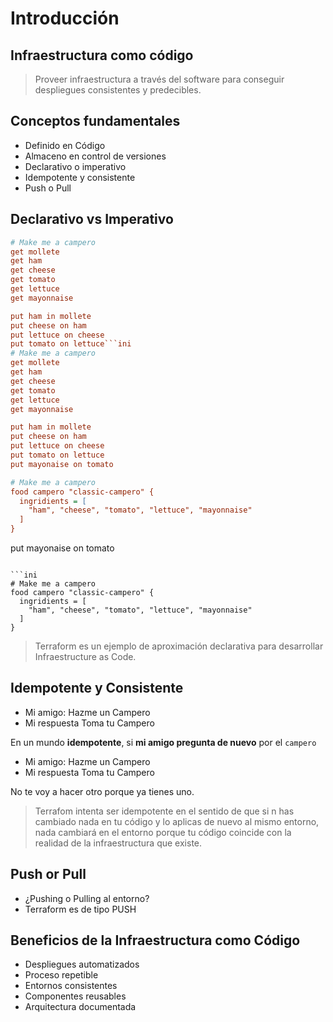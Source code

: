 # Introducción

## Infraestructura como código

> Proveer infraestructura a través del software para conseguir despliegues consistentes y predecibles.

## Conceptos fundamentales

* Definido en Código
* Almaceno en control de versiones
* Declarativo o imperativo
* Idempotente y consistente
* Push o Pull

## Declarativo vs Imperativo

```ini
# Make me a campero
get mollete
get ham
get cheese
get tomato
get lettuce
get mayonnaise

put ham in mollete
put cheese on ham
put lettuce on cheese
put tomato on lettuce```ini
# Make me a campero
get mollete
get ham
get cheese
get tomato
get lettuce
get mayonnaise

put ham in mollete
put cheese on ham
put lettuce on cheese
put tomato on lettuce
put mayonaise on tomato
```

```ini
# Make me a campero
food campero "classic-campero" {
  ingridients = [
    "ham", "cheese", "tomato", "lettuce", "mayonnaise"
  ]
}
```
put mayonaise on tomato
```

```ini
# Make me a campero
food campero "classic-campero" {
  ingridients = [
    "ham", "cheese", "tomato", "lettuce", "mayonnaise"
  ]
}
```

> Terraform es un ejemplo de aproximación declarativa para desarrollar Infraestructure as Code.

## Idempotente y Consistente

* Mi amigo: Hazme un Campero
* Mi respuesta Toma tu Campero

En un mundo **idempotente**, si **mi amigo pregunta de nuevo** por el `campero`

* Mi amigo: Hazme un Campero
* Mi respuesta Toma tu Campero

No te voy a hacer otro porque ya tienes uno.

> Terrafom intenta ser idempotente en el sentido de que si n has cambiado nada en tu código y lo aplicas de nuevo al mismo entorno, nada cambiará en el entorno porque tu código coincide con la realidad de la infraestructura que existe.

## Push or Pull

* ¿Pushing o Pulling al entorno?
* Terraform es de tipo PUSH

## Beneficios de la Infraestructura como Código

* Despliegues automatizados
* Proceso repetible
* Entornos consistentes
* Componentes reusables
* Arquitectura documentada